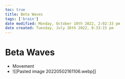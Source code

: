 ```yaml
---
toc: true
title: Beta Waves
tags: ['brain']
date modified: Monday, October 10th 2022, 2:02:33 pm
date created: Tuesday, July 26th 2022, 8:33:15 pm
---
```


# Beta Waves
- Movement
- ![[Pasted image 20220502161106.webp]]



